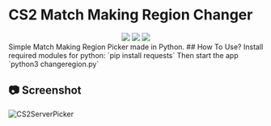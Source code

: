 # CS2 Match Making Region Changer
<div align="center">
  <img src="https://img.shields.io/github/downloads/maxtaran2010/cs2-regionpick/total.svg1"/>
  <img src="https://img.shields.io/github/v/release/maxtaran2010/cs2-regionpick1"/>
  <img src="https://img.shields.io/github/stars/maxtaran2010/cs2-regionpick"/>

</div>
Simple Match Making Region Picker made in Python.
## How To Use?
Install required modules for python:
`pip install requests`
Then start the app
`python3 changeregion.py`

## 📷 Screenshot
![CS2ServerPicker](https://github.com/user-attachments/assets/e5c7c2a7-c560-4826-bcd5-9540d66abec6)
